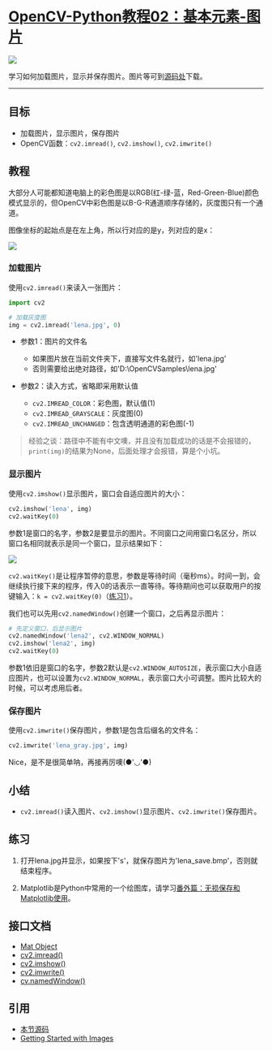# [OpenCV-Python教程02：基本元素-图片](http://ex2tron.wang/opencv-python-basic-element-image/)

![](http://blog.codec.wang/cv2_image_coordinate_channels.jpg)

学习如何加载图片，显示并保存图片。<!-- more -->图片等可到[源码处](#引用)下载。

---

## 目标

- 加载图片，显示图片，保存图片
- OpenCV函数：`cv2.imread()`, `cv2.imshow()`, `cv2.imwrite()`

## 教程

大部分人可能都知道电脑上的彩色图是以RGB(红-绿-蓝，Red-Green-Blue)颜色模式显示的，但OpenCV中彩色图是以B-G-R通道顺序存储的，灰度图只有一个通道。

图像坐标的起始点是在左上角，所以行对应的是y，列对应的是x：

![](http://blog.codec.wang/cv2_image_coordinate_channels.jpg)

### 加载图片

使用`cv2.imread()`来读入一张图片：

``` python
import cv2

# 加载灰度图
img = cv2.imread('lena.jpg', 0)
```

- 参数1：图片的文件名

    - 如果图片放在当前文件夹下，直接写文件名就行，如'lena.jpg'
    - 否则需要给出绝对路径，如'D:\OpenCVSamples\lena.jpg'

- 参数2：读入方式，省略即采用默认值

    - `cv2.IMREAD_COLOR`：彩色图，默认值(1)
    - `cv2.IMREAD_GRAYSCALE`：灰度图(0)
    - `cv2.IMREAD_UNCHANGED`：包含透明通道的彩色图(-1)

> 经验之谈：路径中不能有中文噢，并且没有加载成功的话是不会报错的，`print(img)`的结果为None，后面处理才会报错，算是个小坑。

### 显示图片

使用`cv2.imshow()`显示图片，窗口会自适应图片的大小：

``` python
cv2.imshow('lena', img)
cv2.waitKey(0)
```

参数1是窗口的名字，参数2是要显示的图片。不同窗口之间用窗口名区分，所以窗口名相同就表示是同一个窗口，显示结果如下：

![](http://blog.codec.wang/cv2_show_lena_gray.jpg)

`cv2.waitKey()`是让程序暂停的意思，参数是等待时间（毫秒ms）。时间一到，会继续执行接下来的程序，传入0的话表示一直等待。等待期间也可以获取用户的按键输入：`k = cv2.waitKey(0)`（[练习1](#练习)）。

我们也可以先用`cv2.namedWindow()`创建一个窗口，之后再显示图片：

```python
# 先定义窗口，后显示图片
cv2.namedWindow('lena2', cv2.WINDOW_NORMAL)
cv2.imshow('lena2', img)
cv2.waitKey(0)
```

参数1依旧是窗口的名字，参数2默认是`cv2.WINDOW_AUTOSIZE`，表示窗口大小自适应图片，也可以设置为`cv2.WINDOW_NORMAL`，表示窗口大小可调整。图片比较大的时候，可以考虑用后者。

### 保存图片

使用`cv2.imwrite()`保存图片，参数1是包含后缀名的文件名：

``` python
cv2.imwrite('lena_gray.jpg', img)
```

Nice，是不是很简单呐，再接再厉噢(●'◡'●)

## 小结

- `cv2.imread()`读入图片、`cv2.imshow()`显示图片、`cv2.imwrite()`保存图片。

## 练习

1. 打开lena.jpg并显示，如果按下's'，就保存图片为'lena_save.bmp'，否则就结束程序。

2. Matplotlib是Python中常用的一个绘图库，请学习[番外篇：无损保存和Matplotlib使用](/opencv-python-extra-high-quality-save-and-using-matplotlib/)。

## 接口文档

- [Mat Object](https://docs.opencv.org/4.0.0/d3/d63/classcv_1_1Mat.html)
- [cv2.imread()](https://docs.opencv.org/4.0.0/d4/da8/group__imgcodecs.html#ga288b8b3da0892bd651fce07b3bbd3a56)
- [cv2.imshow()](https://docs.opencv.org/4.0.0/d7/dfc/group__highgui.html#ga453d42fe4cb60e5723281a89973ee563)
- [cv2.imwrite()](https://docs.opencv.org/4.0.0/d4/da8/group__imgcodecs.html#gabbc7ef1aa2edfaa87772f1202d67e0ce)
- [cv.namedWindow()](https://docs.opencv.org/4.0.0/d7/dfc/group__highgui.html#ga5afdf8410934fd099df85c75b2e0888b)

## 引用

- [本节源码](https://github.com/codecwang/OpenCV-Python-Tutorial/tree/master/02-Basic-Element-Image)
- [Getting Started with Images](http://opencv-python-tutroals.readthedocs.io/en/latest/py_tutorials/py_gui/py_image_display/py_image_display.html)